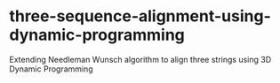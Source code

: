# three-sequence-alignment-using-dynamic-programming
Extending Needleman Wunsch algorithm to align three strings using 3D Dynamic Programming
